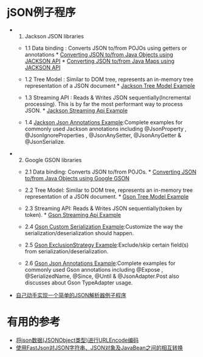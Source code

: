 # jSON例子程序
  * 1. Jackson JSON libraries
    
    * 1.1 Data binding : Converts JSON to/from POJOs using getters or annotations
          * [Converting JSON to/from Java Objects using JACKSON API](http://websystique.com/java/json/jackson-convert-java-object-to-from-json/)
          * [Converting JSON to/from Java Maps using JACKSON API](http://websystique.com/java/json/jackson-convert-java-map-to-from-json/)
    
    * 1.2 Tree Model : Similar to DOM tree, represents an in-memory tree representation of a JSON document
          * [Jackson Tree Model Example](http://websystique.com/java/json/jackson-tree-model-example/)
    
    * 1.3 Streaming API : Reads & Writes JSON sequentially(Incremental processing). This is by far the most performant way to process JSON.
          * [Jackson Streaming Api Example](http://websystique.com/java/json/jackson-streaming-api-example/)
    
    * 1.4 [Jackson Json Annotations Example](http://websystique.com/java/json/jackson-json-annotations-example/):Complete examples for commonly used Jackson annotations including @JsonProperty , @JsonIgnoreProperties , @JsonAnySetter, @JsonAnyGetter & @JsonSerialize.  
  
  *  2. Google GSON  libraries
     
     * 2.1 Data binding:  Converts JSON to/from POJOs.
           * [Converting JSON to/from Java Objects using Google GSON](http://websystique.com/java/json/gson-convert-java-object-to-from-json/)
     
     * 2.2 Tree Model:  Similar to DOM tree, represents an in-memory tree representation of a JSON document.
           * [Gson Tree Model Example](http://websystique.com/java/json/gson-tree-model-example/)
     
     * 2.3 Streaming API: Reads & Writes JSON sequentially(token by token).
           * [Gson Streaming Api Example](http://websystique.com/java/json/gson-streaming-api-example/)
     
     * 2.4 [Gson Custom Serialization Example](http://websystique.com/java/json/gson-custom-serialization-example/):Customize the way the serialization/deserialization should happen.      
     
     * 2.5 [Gson ExclusionStrategy Example](http://websystique.com/java/json/gson-exclusion-strategy-example/):Exclude/skip certain field(s) from serialization/deserialization.
     
     * 2.6 [Gson Json Annotations Example](http://websystique.com/java/json/gson-json-annotations-example/):Complete examples for commonly used Gson annotations including @Expose , @SerializedName, @Since, @Until & @JsonAdapter.Post also discusses about Gson TypeAdapter usage.
     
  * [自己动手实现一个简单的JSON解析器例子程序](https://www.tianxiaobo.com/2018/01/18/%E8%87%AA%E5%B7%B1%E5%8A%A8%E6%89%8B%E5%AE%9E%E7%8E%B0%E4%B8%80%E4%B8%AA%E7%AE%80%E5%8D%95%E7%9A%84JSON%E8%A7%A3%E6%9E%90%E5%99%A8/)
  



# 有用的参考
* [将json数据(JSONObject类型)进行URLEncode编码](https://blog.csdn.net/bai_ye_88/article/details/78259641)
* [使用FastJson对JSON字符串、JSON对象及JavaBean之间的相互转换](https://blog.csdn.net/xuforeverlove/article/details/80842148?depth_1-utm_source=distribute.pc_relevant.none-task-blog-BlogCommendFromBaidu-21&utm_source=distribute.pc_relevant.none-task-blog-BlogCommendFromBaidu-21)



